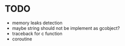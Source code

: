 # TODO
+ memory leaks detection
+ maybe string should not be implement as gcobject?
+ traceback for c function
+ coroutine
